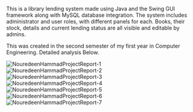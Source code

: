 This is a library lending system made using Java and the Swing GUI framework along with MySQL database integration.
The system includes administrator and user roles, with different panels for each. Books, their stock, details and current lending status are all visible and editable by admins.

This was created in the second semester of my first year in Computer Engineering. Detailed analysis Below.

![NouredeenHammadProjectReport-1](https://github.com/NouredeenM17/Nouredeen_Hammad_2121221362_bp2_project/assets/107249282/839c26a5-a704-4317-8662-3bc0c3e6b802)
![NouredeenHammadProjectReport-2](https://github.com/NouredeenM17/Nouredeen_Hammad_2121221362_bp2_project/assets/107249282/d6747996-29ae-48ee-95b8-53697266b4b7)
![NouredeenHammadProjectReport-3](https://github.com/NouredeenM17/Nouredeen_Hammad_2121221362_bp2_project/assets/107249282/68e9bf5d-bfd4-4d31-bc13-3ab801db0df9)
![NouredeenHammadProjectReport-4](https://github.com/NouredeenM17/Nouredeen_Hammad_2121221362_bp2_project/assets/107249282/f89b5eee-e2bc-48f4-adcd-26bd3c851c51)
![NouredeenHammadProjectReport-5](https://github.com/NouredeenM17/Nouredeen_Hammad_2121221362_bp2_project/assets/107249282/9a5c3548-7ce1-40f8-aab6-7d00d43d57a1)
![NouredeenHammadProjectReport-6](https://github.com/NouredeenM17/Nouredeen_Hammad_2121221362_bp2_project/assets/107249282/7fd75e56-455a-4730-9216-626991d2f080)
![NouredeenHammadProjectReport-7](https://github.com/NouredeenM17/Nouredeen_Hammad_2121221362_bp2_project/assets/107249282/3d7d51f8-8b99-4bc4-8f0f-4b75a8f8037b)



